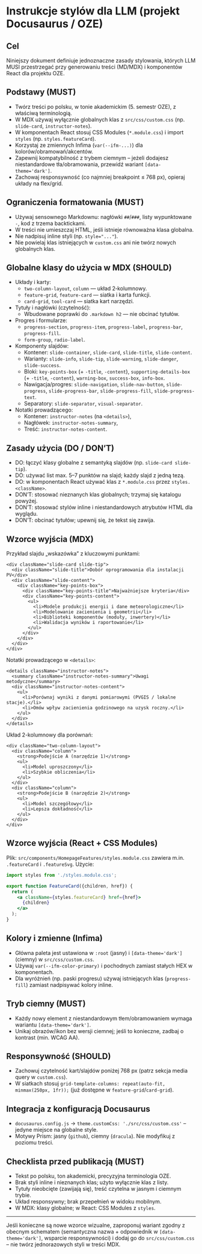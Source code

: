 # Instrukcje stylów dla LLM (projekt Docusaurus / OZE)

## Cel
Niniejszy dokument definiuje jednoznaczne zasady stylowania, których LLM MUSI przestrzegać przy generowaniu treści (MD/MDX) i komponentów React dla projektu OZE.

## Podstawy (MUST)
- Twórz treści po polsku, w tonie akademickim (5. semestr OZE), z właściwą terminologią.
- W MDX używaj wyłącznie globalnych klas z `src/css/custom.css` (np. `slide-card`, `instructor-notes`).
- W komponentach React stosuj CSS Modules (`*.module.css`) i import `styles` (np. `styles.featureCard`).
- Korzystaj ze zmiennych Infima (`var(--ifm-...)`) dla kolorów/obramowań/akcentów.
- Zapewnij kompatybilność z trybem ciemnym – jeżeli dodajesz niestandardowe tła/obramowania, przewidź wariant `[data-theme='dark']`.
- Zachowaj responsywność (co najmniej breakpoint ≤ 768 px), opieraj układy na flex/grid.

## Ograniczenia formatowania (MUST)
- Używaj sensownego Markdownu: nagłówki `##`/`###`, listy wypunktowane `-`, kod z trzema backtickami.
- W treści nie umieszczaj HTML, jeśli istnieje równoważna klasa globalna.
- Nie nadpisuj inline styli (np. `style="..."`).
- Nie powielaj klas istniejących w `custom.css` ani nie twórz nowych globalnych klas.

## Globalne klasy do użycia w MDX (SHOULD)
- Układy i karty:
  - `two-column-layout`, `column` — układ 2‑kolumnowy.
  - `feature-grid`, `feature-card` — siatka i karta funkcji.
  - `card-grid`, `tool-card` — siatka kart narzędzi.
- Tytuły i nagłówki (czytelność):
  - Wbudowane poprawki do `.markdown h2` — nie obcinać tytułów.
- Progres i formularze:
  - `progress-section`, `progress-item`, `progress-label`, `progress-bar`, `progress-fill`.
  - `form-group`, `radio-label`.
- Komponenty slajdów:
  - Kontener: `slide-container`, `slide-card`, `slide-title`, `slide-content`.
  - Warianty: `slide-info`, `slide-tip`, `slide-warning`, `slide-danger`, `slide-success`.
  - Bloki: `key-points-box` (+ `-title`, `-content`), `supporting-details-box` (+ `-title`, `-content`), `warning-box`, `success-box`, `info-box`.
  - Nawigacja/progres: `slide-navigation`, `slide-nav-button`, `slide-progress`, `slide-progress-bar`, `slide-progress-fill`, `slide-progress-text`.
  - Separatory: `slide-separator`, `visual-separator`.
- Notatki prowadzącego:
  - Kontener: `instructor-notes` (na `<details>`),
  - Nagłówek: `instructor-notes-summary`,
  - Treść: `instructor-notes-content`.

## Zasady użycia (DO / DON’T)
- DO: łączyć klasy globalne z semantyką slajdów (np. `slide-card slide-tip`).
- DO: używać list max. 5–7 punktów na slajd; każdy slajd z jedną tezą.
- DO: w komponentach React używać klas z `*.module.css` przez `styles.<className>`.
- DON’T: stosować nieznanych klas globalnych; trzymaj się katalogu powyżej.
- DON’T: stosować stylów inline i niestandardowych atrybutów HTML dla wyglądu.
- DON’T: obcinać tytułów; upewnij się, że tekst się zawija.

## Wzorce wyjścia (MDX)
Przykład slajdu „wskazówka” z kluczowymi punktami:
```mdx
<div className="slide-card slide-tip">
  <div className="slide-title">Dobór oprogramowania dla instalacji PV</div>
  <div className="slide-content">
    <div className="key-points-box">
      <div className="key-points-title">Najważniejsze kryteria</div>
      <div className="key-points-content">
        <ul>
          <li>Modele produkcji energii i dane meteorologiczne</li>
          <li>Modelowanie zacienienia i geometrii</li>
          <li>Biblioteki komponentów (moduły, inwertery)</li>
          <li>Walidacja wyników i raportowanie</li>
        </ul>
      </div>
    </div>
  </div>
</div>
```

Notatki prowadzącego w `<details>`:
```mdx
<details className="instructor-notes">
  <summary className="instructor-notes-summary">Uwagi metodyczne</summary>
  <div className="instructor-notes-content">
    <ul>
      <li>Porównaj wyniki z danymi pomiarowymi (PVGIS / lokalne stacje).</li>
      <li>Omów wpływ zacienienia godzinowego na uzysk roczny.</li>
    </ul>
  </div>
</details>
```

Układ 2-kolumnowy dla porównań:
```mdx
<div className="two-column-layout">
  <div className="column">
    <strong>Podejście A (narzędzie 1)</strong>
    <ul>
      <li>Model uproszczony</li>
      <li>Szybkie obliczenia</li>
    </ul>
  </div>
  <div className="column">
    <strong>Podejście B (narzędzie 2)</strong>
    <ul>
      <li>Model szczegółowy</li>
      <li>Lepsza dokładność</li>
    </ul>
  </div>
</div>
```

## Wzorce wyjścia (React + CSS Modules)
Plik: `src/components/HomepageFeatures/styles.module.css` zawiera m.in. `.featureCard` i `.featureSvg`.
Użycie:
```jsx
import styles from './styles.module.css';

export function FeatureCard({children, href}) {
  return (
    <a className={styles.featureCard} href={href}>
      {children}
    </a>
  );
}
```

## Kolory i zmienne (Infima)
- Główna paleta jest ustawiona w `:root` (jasny) i `[data-theme='dark']` (ciemny) w `src/css/custom.css`.
- Używaj `var(--ifm-color-primary)` i pochodnych zamiast stałych HEX w komponentach.
- Dla wyróżnień (np. paski progresu) używaj istniejących klas (`progress-fill`) zamiast nadpisywać kolory inline.

## Tryb ciemny (MUST)
- Każdy nowy element z niestandardowym tłem/obramowaniem wymaga wariantu `[data-theme='dark']`.
- Unikaj obrazów/ikon bez wersji ciemnej; jeśli to konieczne, zadbaj o kontrast (min. WCAG AA).

## Responsywność (SHOULD)
- Zachowuj czytelność kart/slajdów poniżej 768 px (patrz sekcja media query w `custom.css`).
- W siatkach stosuj `grid-template-columns: repeat(auto-fit, minmax(250px, 1fr));` (już dostępne w `feature-grid`/`card-grid`).

## Integracja z konfiguracją Docusaurus
- `docusaurus.config.js` -> `theme.customCss: './src/css/custom.css'` – jedyne miejsce na globalne style.
- Motywy Prism: jasny (`github`), ciemny (`dracula`). Nie modyfikuj z poziomu treści.

## Checklista przed publikacją (MUST)
- Tekst po polsku, ton akademicki, precyzyjna terminologia OZE.
- Brak styli inline i nieznanych klas; użyto wyłącznie klas z listy.
- Tytuły nieobcięte (zawijają się), treść czytelna w jasnym i ciemnym trybie.
- Układ responsywny; brak przepełnień w widoku mobilnym.
- W MDX: klasy globalne; w React: CSS Modules z `styles`.

---
Jeśli konieczne są nowe wzorce wizualne, zaproponuj wariant zgodny z obecnym schematem (semantyczna nazwa + odpowiednik w `[data-theme='dark']`, wsparcie responsywności) i dodaj go do `src/css/custom.css` – nie twórz jednorazowych styli w treści MDX.
